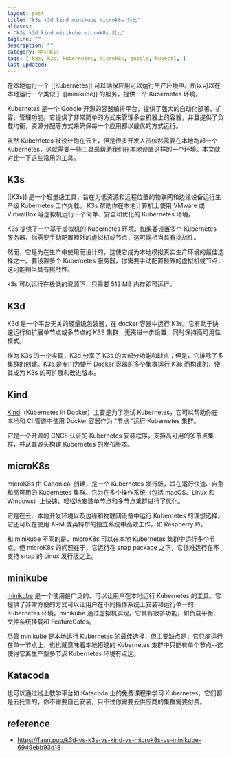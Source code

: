 ```yaml
---
layout: post
title: "k3s k3d kind minikube microk8s 对比"
aliases: 
- "k3s k3d kind minikube microk8s 对比"
tagline: ""
description: ""
category: 学习笔记
tags: [ k8s, k3s, kubernetes, microk8s, google, kubectl, ]
last_updated:
---
```


在本地运行一个 [[Kubernetes]] 可以确保应用可以运行生产环境中。所以可以在本地运行一个类似于 [[minikube]] 的服务，提供一个 Kubernetes 环境。

Kubernetes 是一个 Google 开源的容器编排平台，提供了强大的自动化部署，扩容，管理功能。它提供了非常简单的方式来管理多台机器上的容器，并且提供了负载均衡，资源分配等方式来确保每一个应用都以最优的方式运行。

虽然 Kubernetes 被设计跑在云上，但是很多开发人员依然需要在本地跑起一个 Kubernetes，这就需要一些工具来帮助我们在本地设置这样的一个环境。本文就对比一下这些常用的工具。

## K3s

[[K3s]] 是一个轻量级工具，旨在为低资源和远程位置的物联网和边缘设备运行生产级 Kubernetes 工作负载。
K3s 帮助你在本地计算机上使用 VMware 或 VirtualBox 等虚拟机运行一个简单、安全和优化的 Kubernetes 环境。

K3s 提供了一个基于虚拟机的 Kubernetes 环境。如果要设置多个 Kubernetes 服务器，你需要手动配置额外的虚拟机或节点，这可能相当具有挑战性。

然而，它是为在生产中使用而设计的，这使它成为本地模拟真实生产环境的最佳选择之一。要设置多个 Kubernetes 服务器，你需要手动配置额外的虚拟机或节点，这可能相当具有挑战性。

k3s 可以运行在极低的资源下，只需要 512 MB 内存即可运行。

## K3d

K3d 是一个平台无关的轻量级包装器，在 docker 容器中运行 K3s。它有助于快速运行和扩展单节点或多节点的 K3S 集群，无需进一步设置，同时保持高可用性模式。

作为 K3s 的一个实现，K3d 分享了 K3s 的大部分功能和缺点；但是，它排除了多集群的创建。K3s 是专门为使用 Docker 容器的多个集群运行 K3s 而构建的，使其成为 K3s 的可扩展和改进版本。

## Kind

[Kind](https://kind.sigs.k8s.io/)（Kubernetes in Docker）主要是为了测试 Kubernetes，它可以帮助你在本地和 CI 管道中使用 Docker 容器作为 "节点 "运行 Kubernetes 集群。

它是一个开源的 CNCF 认证的 Kubernetes 安装程序，支持高可用的多节点集群，并从其源头构建 Kubernetes 的发布版本。

## microK8s

microK8s 由 Canonical 创建，是一个 Kubernetes 发行版，旨在运行快速、自愈和高可用的 Kubernetes 集群。它为在多个操作系统（包括 macOS、Linux 和 Windows）上快速、轻松地安装单节点和多节点集群进行了优化。

它是在云、本地开发环境以及边缘和物联网设备中运行 Kubernetes 的理想选择。它还可以在使用 ARM 或英特尔的独立系统中高效工作，如 Raspberry Pi。

和 minikube 不同的是，microK8s 可以在本地 Kubernetes 集群中运行多个节点。但 microK8s 的问题在于，它运行在 snap package 之下，它很难运行在不支持 snap 的 Linux 发行版之上。

## minikube

[minikube](https://minikube.sigs.k8s.io/docs/start/) 是一个使用最广泛的、可以让用户在本地运行 Kubernetes 的工具。它提供了非常方便的方式可以让用户在不同操作系统上安装和运行单一的 Kubernetes 环境。minikube 通过虚拟机实现。它具有很多功能，如负载平衡、文件系统挂载和 FeatureGates。

尽管 minikube 是本地运行 Kubernetes 的最佳选择，但主要缺点是，它只能运行在单一节点上，也也就意味着本地搭建的 Kubernetes 集群中只能有单个节点--这使得它离生产型多节点 Kubernetes 环境有点远。

## Katacoda

也可以通过线上教学平台如 Katacoda 上的免费课程来学习 Kubernetes，它们都是云托管的，你不需要自己安装，只不过你需要云供应商的集群需要付费。

## reference

- <https://faun.pub/k3d-vs-k3s-vs-kind-vs-microk8s-vs-minikube-6949ebb93d18>
